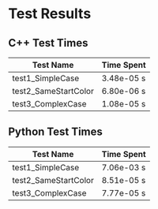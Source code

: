 # Test Results

## C++ Test Times

| Test Name | Time Spent |
| --- | --- |
| test1_SimpleCase | 3.48e-05 s |
| test2_SameStartColor | 6.80e-06 s |
| test3_ComplexCase | 1.08e-05 s |

## Python Test Times

| Test Name | Time Spent |
| --- | --- |
| test1_SimpleCase | 7.06e-03 s |
| test2_SameStartColor | 8.51e-05 s |
| test3_ComplexCase | 7.77e-05 s |
